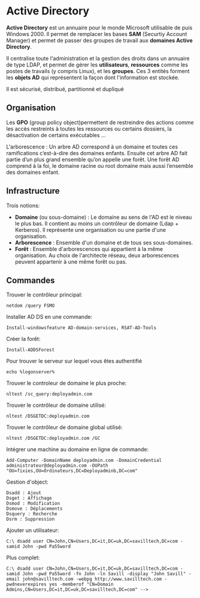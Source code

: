 # Active Directory

**Active Directory** est un annuaire pour le monde Microsoft utilisable de puis Windows 2000. Il permet de remplacer les bases **SAM** (Securtiy Account Manager) et permet de passer des groupes de travail aux **domaines Active Directory**.

Il centralise toute l'administration et la gestion des droits dans un annuaire de type LDAP, et permet de gérer les **utilisateurs**, **ressources** comme les postes de travails (y compris Linux), et les **groupes**. Ces 3 entités forment les **objets AD** qui représentent la façon dont l'information est stockée. 

Il est sécurisé, distribué, partitionné et dupliqué

## Organisation
Les **GPO** (group policy object)permettent de restreindre des actions comme les accès restreints à toutes les ressources ou certains dossiers, la désactivation de certains exécutables ...

L'arborescence : Un arbre AD correspond à un domaine et toutes ces ramifications c’est-à-dire des domaines enfants. Ensuite cet arbre AD fait partie d’un plus grand ensemble qu’on appelle une forêt. Une forêt AD comprend à la foi, le domaine racine ou root domaine mais aussi l’ensemble des domaines enfant.

## Infrastructure
Trois notions:
* **Domaine** (ou sous-domaine) : Le domaine au sens de l'AD est le niveau le plus bas. Il contient au moins un contrôleur de domaine (Ldap + Kerberos). Il représente une organisation ou une partie d'une organisation.
* **Arborescence** : Ensemble d'un domaine et de tous ses sous-domaines.
* **Forêt** : Ensemble d'arborescences qui appartient à la même organisation. Au choix de l'architecte réseau, deux arborescences peuvent appartenir à une même forêt ou pas.

## Commandes
Trouver le contrôleur principal:

    netdom /query FSMO
Installer AD DS en une commande:

    Install-windowsfeature AD-domain-services, RSAT-AD-Tools
Créer la forêt:

    Install-ADDSForest
Pour trouver le serveur sur lequel vous êtes authentifié

    echo %logonserver%
Trouver le controleur de domaine le plus proche: 

    nltest /sc_query:deployadmin.com
Trouver le contrôleur de domaine utilisé:

    nltest /DSGETDC:deployadmin.com
Trouver le contrôleur de domaine global utilisé:

    nltest /DSGETDC:deployadmin.com /GC
Intégrer une machine au domaine en ligne de commande:

    Add-Computer -DomainName deployadmin.com -DomainCredential administrateur@deployadmin.com -OUPath "OU=fixies,OU=Ordinateurs,DC=Deployadminb,DC=com"
Gestion d'object:

    Dsadd : Ajout
    Dsget : Affichage
    Dsmod : Modification
    Dsmove : Déplacements
    Dsquery : Recherche
    Dsrm : Suppression

Ajouter un utilisateur:

    C:\ dsadd user CN=John,CN=Users,DC=it,DC=uk,DC=savilltech,DC=com -samid John -pwd Pa55word
Plus complet:

    C:\ dsadd user CN=John,CN=Users,DC=it,DC=uk,DC=savilltech,DC=com -samid John -pwd Pa55word -fn John -ln Savill -display "John Savill" -email john@savilltech.com -webpg http://www.savilltech.com -pwdneverexpires yes -memberof "CN=Domain Admins,CN=Users,DC=it,DC=uk,DC=savilltech,DC=com" -->
